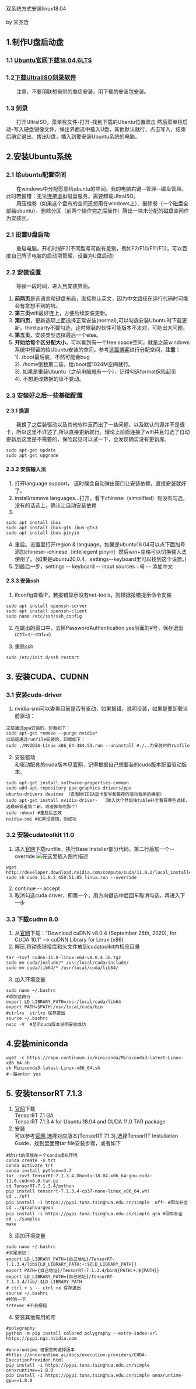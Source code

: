 双系统方式安装linux18.04\
\
by 宋尧哲

## 1.制作U盘启动盘
### 1.1 [Ubuntu官网下载18.04.6LTS](https://releases.ubuntu.com/18.04.6/?_ga=2.81622804.201014072.1658110110-1011758718.1649071342)
### 1.2[下载UltralISO刻录软件](https://www.ultraiso.com/)
&emsp;&emsp;注意，不要用联想自带的商店安装，用下载的安装包安装。
### 1.3 刻录
&emsp;&emsp;打开UltraISO，菜单栏文件-打开-找到下载的Ubantu位置双击 然后菜单栏启动-写入硬盘镜像文件，弹出界面选中插入U盘，其他默认就行，点击写入，结束后确定退出，拔出U盘，插入到要安装Ubuntu系统的电脑。
## 2.安装Ubuntu系统
### 2.1 给ubuntu配置空间
&emsp;&emsp;在windows中分配愿意给ubuntu的空间。我的电脑右键--管理--磁盘管理。此时若报错：无法连接虚拟磁盘服务，需要卸载UltraISO。\
&emsp;&emsp;用压缩卷（如果这个盘有的空间还想用在windows上）、删除卷（一个磁盘全部给ubuntu）、删除分区（前两个操作完之后操作）腾出一块未分配的磁盘空间作为安装区。
### 2.1 设置U盘启动
&emsp;&emsp;重启电脑，开机时按F2(不同型号可能有差别，例如F2/F10/F11/F12，可以百度自己牌子电脑的启动项管理，设置为U盘启动)
### 2.2 安装设置
&emsp;&emsp;等候一段时间，进入到安装界面。
1. **前两页**是选语言和键盘布局，直接默认英文，因为中文路径在运行代码时可能会有意想不到的坑。
2. **第三页**wifi最好连上，方便后续安装更新。
3. **第四页**，更新选项上面选择正常安装(normal),可以勾选安装Ubuntu时下载更新。third party不要勾选，这时候装的软件可能版本不太对，可能出大问题。
4. **第五页**，安装类型选择最后一个else。
5. **开始给每个区分配大小**，可以看到有一个free space空间，就是之前windows系统中预留的给Ubuntu安装的空间。参考[这篇博客](https://blog.csdn.net/baidu_36602427/article/details/86548203)进行分配空间，**注意：**\
1). /boot最后装，不然可能会bug\
2). /home倒数第二装，给/boot留1024M空间就行。\
3). 如果是重装Ubuntu（之前电脑就有一个），记得勾选format保险起见\
4). 不想更改数据的盘不要动。
### 2.3 安装好之后一些基础配置
#### 2.3.1 换源
&emsp;&emsp;我换了之后装驱动以及其他软件反而出了一些问题，以及默认的源并不是很卡，所以这里不详述了,所以直接更新就行。理论上前面连接了wifi并且勾选了自动更新后这里是不需要的，保险起见可以试一下，会发现确实没有更新库。
```
sudo apt-get update
sudo apt-get upgrade
```
#### 2.3.2 安装输入法
1. 打开language support， 这时候会自动弹出窗口让安装依赖，直接安装就好了。
2. install/remove languages...打开，看下chinese（simplified）有没有勾选，没有的话选上，确认让自动安装依赖
3. 
```
sudo apt install ibus
sudo apt install ibus-gtk ibus-gtk3
sudo apt install ibus-pinyin
```
4. 重启。设置里打开region & language。如果是ubuntu18.04可以点下面加号添加chinese--chinese（intellegent pinyin）然后win+空格可以切换输入法使用了。(如果是ubuntu20.0.4，settings--keyboard里可以找到这个设置。)
5. 到最后一步，settings -- keyboard -- input sources +号 -- 添加中文
#### 2.3.3 安装ssh
1. ifconfig查看IP，若报错显示没有net-tools，则根据报错提示命令安装
```
sudo apt install openssh-server
sudo apt install openssh-client
sudo nano /etc/ssh/ssh_config
```
2. 在跳出的窗口中，去掉PasswordAuthentication yes前面的#号，保存退出(ctrl+s--ctrl+x)

3. 重启ssh
```
sudo /etc/init.d/ssh restart
```
## 3. 安装CUDA、CUDNN
### 3.1 安装cuda-driver
1. nvidia-smi可以查看目前是否有驱动，如果报错，说明没装，如果是要卸载当前驱动：
```
之前通过ppa安装的，卸载如下：
sudo apt-get remove --purge nvidia*
以前是通过runfile安装的，卸载如下：
sudo ./NVIDIA-Linux-x86_64-384.59.run --uninstall #./..为安装时的runfile
```
2. 安装驱动\
和驱动配套的cuda版本见[官网](https://docs.nvidia.com/cuda/cuda-toolkit-release-notes/index.html)，记得根据自己想要装的cuda版本配置驱动版本。
```
sudo apt-get install software-properties-common
sudo add-apt-repository ppa:graphics-drivers/ppa
ubuntu-drivers devices （查看NVIDIA显卡型号和推荐的驱动程序的模型）
sudo apt-get install nvidia-driver-  （输入这个然后按table补全看有哪些选择，选最新或者第二新，或者推荐的那个）
sudo reboot #重启后生效
nvidia-smi #如果没报错，则成功
```


### 3.2 安装cudatoolkit 11.0
1. 进入[官网](https://developer.nvidia.com/cuda-downloads)下载runfile，执行Base Installer部分代码，第二行后加一个--override
![在这里插入图片描述](https://img-blog.csdnimg.cn/cf93746dbfba454fa3f32a9b41370ad6.png)
```
wget http://developer.download.nvidia.com/compute/cuda/11.0.2/local_installers/cuda_11.0.2_450.51.05_linux.run
sudo sh cuda_11.0.2_450.51.05_linux.run --override
```
2. continue -- accept
3. 取消勾选cuda driver，即第一个，用方向键选中后回车取消勾选，再进入下一步

### 3.3 下载cudnn 8.0
1. 从[官网](https://developer.nvidia.com/rdp/cudnn-archive)下载：“Download cuDNN v8.0.4 (September 28th, 2020), for CUDA 10.1” --> cuDNN Library for Linux (x86)
2. 解压,将动态链接库和头文件放到cudatoolkit内相应目录
```
tar -zxvf cudnn-11.0-linux-x64-v8.0.4.30.tgz
sudo mv cuda/include/* /usr/local/cuda/include/
sudo mv cuda/lib64/* /usr/local/cuda/lib64/
```

3. 加入环境变量
```
sudo nano ~/.bashrc 
#添加这两行
export LD_LIBRARY_PATH=/usr/local/cuda/lib64
export PATH=$PATH:/usr/local/cuda/bin
#ctrl+s  ctrl+x 保存退出
source ~/.bashrc
nvcc -V  #显示cuda版本说明安装成功
```

## 4.安装miniconda
```
wget -c https://repo.continuum.io/miniconda/Miniconda3-latest-Linux-x86_64.sh
sh Miniconda3-latest-Linux-x86_64.sh
#一路enter yes
```


## 5. 安装tensorRT 7.1.3
1. [官网](https://developer.nvidia.com/nvidia-tensorrt-7x-download)下载\
TensorRT 7.1 GA \
TensorRT 7.1.3.4 for Ubuntu 18.04 and CUDA 11.0 TAR package
2. 安装\
可以参考[官网](https://docs.nvidia.com/deeplearning/tensorrt/archives/index.html#trt_7),选择对应版本(TensorRT 7.1.3),选择TensorRT Installation Guide，找到里面用tar file安装步骤，或者如下
 
 ```
 #给trt的库放在一个conda虚拟环境
 conda create -n trt
 conda activate trt
 conda install python==3.7
 tar -zxvf TensorRT-7.1.3.4.Ubuntu-18.04.x86_64-gnu.cuda-11.0.cudnn8.0.tar.gz
 cd TensorRT-7.1.3.4/python
 pip install tensorrt-7.1.3.4-cp37-none-linux_x86_64.whl
 cd ../uff
 pip install -i https://pypi.tuna.tsinghua.edu.cn/simple  uff- #回车补全
 cd ../graphsurgeon
pip install -i https://pypi.tuna.tsinghua.edu.cn/simple gra #回车补全
cd ../samples
make
 ```

3. 添加环境变量
```
sudo nano ~/.bashrc
#末尾添加：
export LD_LIBRARY_PATH={自己地址}/TensorRT-7.1.3.4/lib${LD_LIBRARY_PATH:+:${LD_LIBRARY_PATH}}
export PATH={自己地址}/TensorRT-7.1.3.4/bin${PATH:+:${PATH}}
export LD_LIBRARY_PATH={自己地址}/TensorRT-7.1.3.4/lib/:$LD_LIBRARY_PATH
# ctrl + s -- ctrl +x 保存退出
source ~/.bashrc
#检验一下
trtexec #不会报错
```

4. 安装其他有用的库
```
#polygraphy
python -m pip install colored polygraphy --extra-index-url https://pypi.ngc.nvidia.com

#onnxruntime 根据官网选择版本 
#https://onnxruntime.ai/docs/execution-providers/CUDA-ExecutionProvider.html
pip install -i https://pypi.tuna.tsinghua.edu.cn/simple onnxruntime==1.8.0
pip install -i https://pypi.tuna.tsinghua.edu.cn/simple onnxruntime-gpu==1.8.0
```

